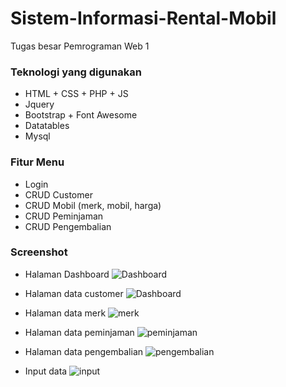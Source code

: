 # Sistem-Informasi-Rental-Mobil
Tugas besar Pemrograman Web 1

### Teknologi yang digunakan
* HTML + CSS + PHP + JS
* Jquery
* Bootstrap + Font Awesome
* Datatables
* Mysql

### Fitur Menu
* Login
* CRUD Customer
* CRUD Mobil (merk, mobil, harga)
* CRUD Peminjaman
* CRUD Pengembalian

### Screenshot
* Halaman Dashboard
![Dashboard](https://user-images.githubusercontent.com/57162533/104830302-32850980-58b0-11eb-8ee0-c2d779bdc95c.PNG)

* Halaman data customer 
![Dashboard](https://user-images.githubusercontent.com/57162533/104830330-6a8c4c80-58b0-11eb-976d-422bfeba64ff.PNG)

* Halaman data merk 
![merk](https://user-images.githubusercontent.com/57162533/104830340-8bed3880-58b0-11eb-82e2-1cd3d8903ab5.PNG)

* Halaman data peminjaman
![peminjaman](https://user-images.githubusercontent.com/57162533/104830352-b8a15000-58b0-11eb-948e-acce44fdf33d.PNG)

* Halaman data pengembalian
![pengembalian](https://user-images.githubusercontent.com/57162533/104830376-0918ad80-58b1-11eb-8d2f-99be2d1fb187.PNG)

* Input data
![input](https://user-images.githubusercontent.com/57162533/104830370-e4bcd100-58b0-11eb-8cf1-2873c7448476.PNG)
